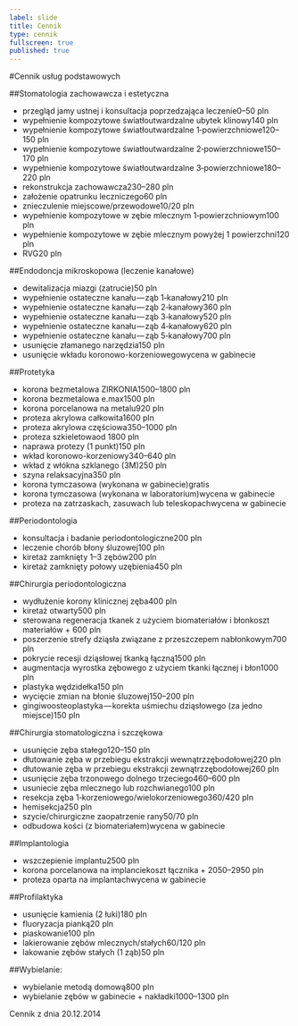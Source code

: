 ```yaml
---
label: slide
title: Cennik
type: cennik
fullscreen: true
published: true
---
```


#<span>Cennik usług podstawowych</span>

##Stomatologia zachowawcza i estetyczna

* <span>przegląd jamy ustnej i konsultacja poprzedzająca leczenie</span><span>0&ndash;50 pln</span>
* <span>wypełnienie kompozytowe światłoutwardzalne ubytek klinowy</span><span>140 pln</span>
* <span>wypełnienie kompozytowe światłoutwardzalne 1&#8209;powierzchniowe</span><span>120&ndash;150 pln</span>
* <span>wypełnienie kompozytowe światłoutwardzalne 2&#8209;powierzchniowe</span><span>150&ndash;170 pln</span>
* <span>wypełnienie kompozytowe światłoutwardzalne 3&#8209;powierzchniowe</span><span>180&ndash;220 pln</span>
* <span>rekonstrukcja zachowawcza</span><span>230&ndash;280 pln</span>
* <span>założenie opatrunku leczniczego</span><span>60 pln</span>
* <span>znieczulenie miejscowe/przewodowe</span><span>10/20 pln</span>
* <span>wypełnienie kompozytowe w zębie mlecznym 1&#8209;powierzchniowym</span><span>100 pln</span>
* <span>wypełnienie kompozytowe w zębie mlecznym powyżej 1 powierzchni</span><span>120 pln</span>
* <span>RVG</span><span>20 pln</span>

##Endodoncja mikroskopowa (leczenie kanałowe)

* <span>dewitalizacja miazgi (zatrucie)</span><span>50 pln</span>
* <span>wypełnienie ostateczne kanału&#8202;&mdash;&#8202;ząb 1&#8209;kanałowy</span><span>210 pln</span>
* <span>wypełnienie ostateczne kanału&#8202;&mdash;&#8202;ząb 2&#8209;kanałowy</span><span>360 pln</span>
* <span>wypełnienie ostateczne kanału&#8202;&mdash;&#8202;ząb 3&#8209;kanałowy</span><span>520 pln</span>
* <span>wypełnienie ostateczne kanału&#8202;&mdash;&#8202;ząb 4&#8209;kanałowy</span><span>620 pln</span>
* <span>wypełnienie ostateczne kanału&#8202;&mdash;&#8202;ząb 5&#8209;kanałowy</span><span>700 pln</span>
* <span>usunięcie złamanego narzędzia</span><span>150 pln</span>
* <span>usunięcie wkładu koronowo-korzeniowego</span><span>wycena w gabinecie</span>

##Protetyka

* <span>korona bezmetalowa ZIRKONIA</span><span>1500&ndash;1800 pln</span>
* <span>korona bezmetalowa e.max</span><span>1500 pln</span>
* <span>korona porcelanowa na metalu</span><span>920 pln</span>
* <span>proteza akrylowa całkowita</span><span>1600 pln</span>
* <span>proteza akrylowa częściowa</span><span>350&ndash;1000 pln</span>
* <span>proteza szkieletowa</span><span>od 1800 pln</span>
* <span>naprawa protezy (1 punkt)</span><span>150 pln</span>
* <span>wkład koronowo-korzeniowy</span><span>340&ndash;640 pln</span>
* <span>wkład z włókna szklanego (3M)</span><span>250 pln</span>
* <span>szyna relaksacyjna</span><span>350 pln</span>
* <span>korona tymczasowa (wykonana w gabinecie)</span><span>gratis</span>
* <span>korona tymczasowa (wykonana w laboratorium)</span><span>wycena w gabinecie</span>
* <span>proteza na zatrzaskach, zasuwach lub teleskopach</span><span>wycena w gabinecie</span>

##Periodontologia
* <span>konsultacja i badanie periodontologiczne</span><span>200 pln</span>
* <span>leczenie chorób błony śluzowej</span><span>100 pln</span>
* <span>kiretaż zamknięty 1&ndash;3 zębów</span><span>200 pln</span>
* <span>kiretaż zamknięty połowy uzębienia</span><span>450 pln</span>

##Chirurgia periodontologiczna
* <span>wydłużenie korony klinicznej zęba</span><span>400 pln</span>
* <span>kiretaż otwarty</span><span>500 pln</span>
* <span>sterowana regeneracja tkanek z użyciem biomateriałów i błon</span><span>koszt materiałów + 600 pln</span>
* <span>poszerzenie strefy dziąsła związane z przeszczepem nabłonkowym</span><span>700 pln</span>
* <span>pokrycie recesji dziąsłowej tkanką łączną</span><span>1500 pln</span>
* <span>augmentacja wyrostka zębowego z użyciem tkanki łącznej i błon</span><span>1000 pln</span>
* <span>plastyka wędzidełka</span><span>150 pln</span>
* <span>wycięcie zmian na błonie śluzowej</span><span>150&ndash;200 pln</span>
* <span>gingiwoosteoplastyka&#8202;&mdash;&#8202;korekta uśmiechu dziąsłowego (za jedno miejsce)</span><span>150 pln</span>

##Chirurgia stomatologiczna i szczękowa

* <span>usunięcie zęba stałego</span><span>120&ndash;150 pln</span>
* <span>dłutowanie zęba w przebiegu ekstrakcji wewnątrzzębodołowej</span><span>220 pln</span>
* <span>dłutowanie zęba w przebiegu ekstrakcji zewnątrzzębodołowej</span><span>260 pln</span>
* <span>usunięcie zęba trzonowego dolnego trzeciego</span><span>460&ndash;600 pln</span>
* <span>usuniecie zęba mlecznego lub rozchwianego</span><span>100 pln</span>
* <span>resekcja zęba 1&#8209;korzeniowego/wielokorzeniowego</span><span>360/420 pln</span>
* <span>hemisekcja</span><span>250 pln</span>
* <span>szycie/chirurgiczne zaopatrzenie rany</span><span>50/70 pln</span>
* <span>odbudowa kości (z biomateriałem)</span><span>wycena w gabinecie</span>

##Implantologia

* <span>wszczepienie implantu</span><span>2500 pln</span>
* <span>korona porcelanowa na implancie</span><span>koszt łącznika + 2050&ndash;2950 pln</span>
* <span>proteza oparta na implantach</span><span>wycena w gabinecie</span>

##Profilaktyka

* <span>usunięcie kamienia (2 łuki)</span><span>180 pln</span>
* <span>fluoryzacja pianką</span><span>20 pln</span>
* <span>piaskowanie</span><span>100 pln</span>
* <span>lakierowanie zębów mlecznych/stałych</span><span>60/120 pln</span>
* <span>lakowanie zębów stałych (1 ząb)</span><span>50 pln</span>

##Wybielanie:

* <span>wybielanie metodą domową</span><span>800 pln</span>
* <span>wybielanie zębów w gabinecie + nakładki</span><span>1000&ndash;1300 pln</span>

<div class="cennik-aktualizacja">Cennik z dnia 20.12.2014</div>